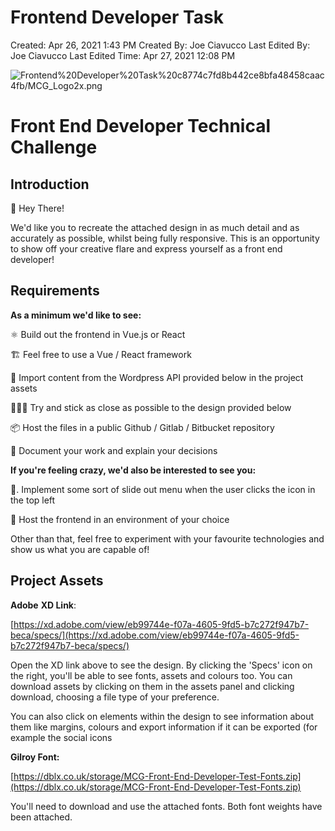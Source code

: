 # Frontend Developer Task

Created: Apr 26, 2021 1:43 PM
Created By: Joe Ciavucco
Last Edited By: Joe Ciavucco
Last Edited Time: Apr 27, 2021 12:08 PM

![Frontend%20Developer%20Task%20c8774c7fd8b442ce8bfa48458caac4fb/MCG_Logo2x.png](Frontend%20Developer%20Task%20c8774c7fd8b442ce8bfa48458caac4fb/MCG_Logo2x.png)

# Front End Developer Technical Challenge

## Introduction

👋 Hey There! 

We'd like you to recreate the attached design in as much detail and as accurately as possible, whilst being fully responsive. This is an opportunity to show off your creative flare and express yourself as a front end developer! 

## Requirements

**As a minimum we'd like to see:**

⚛  Build out the frontend in Vue.js or React

🏗  Feel free to use a Vue / React framework

📖  Import content from the Wordpress API provided below in the project assets 

👨🏼‍🎨  Try and stick as close as possible to the design provided below

📦  Host the files in a public Github / Gitlab / Bitbucket repository

📑  Document your work and explain your decisions

**If you're feeling crazy, we'd also be interested to see you:**

🙌. Implement some sort of slide out menu when the user clicks the icon in the top left

👀  Host the frontend in an environment of your choice

Other than that, feel free to experiment with your favourite technologies and show us what you are capable of!

## Project Assets

**Adobe** **XD Link**:

 [https://xd.adobe.com/view/eb99744e-f07a-4605-9fd5-b7c272f947b7-beca/specs/](https://xd.adobe.com/view/eb99744e-f07a-4605-9fd5-b7c272f947b7-beca/specs/)

Open the XD link above to see the design. By clicking the 'Specs' icon on the right, you'll be able to see fonts, assets and colours too. You can download assets by clicking on them in the assets panel and clicking download, choosing a file type of your preference.

You can also click on elements within the design to see information about them like margins, colours and export information if it can be exported (for example the social icons

**Gilroy Font:**

[https://dblx.co.uk/storage/MCG-Front-End-Developer-Test-Fonts.zip](https://dblx.co.uk/storage/MCG-Front-End-Developer-Test-Fonts.zip)

You'll need to download and use the attached fonts. Both font weights have been attached.